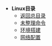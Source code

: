 * **Linux目录**
  * [返回总目录](/README)
  * [未整理命令](/study/Linux/未整理命令)
  * [环境搭建](/study/Linux/环境搭建)
  * [网络配置](/study/Linux/网络配置)

